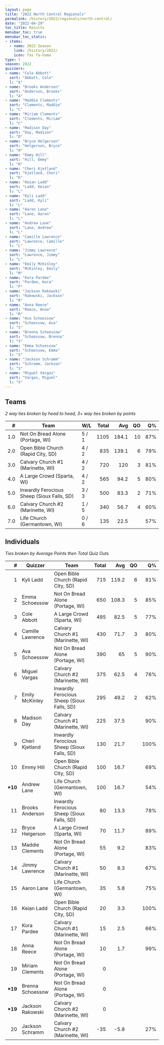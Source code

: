```yaml
---
layout: page
title: "2022 North Central Regionals"
permalink: /history/2022/regionals/north-central/
date: "2022-04-29"
toc_title: Results
menubar_toc: true
menubar_toc_static:
- items:
  - name: 2022 Season
    link: /history/2022/
    icon: fas fa-home
type: t
season: 2022
quizzers:
- name: "Cole Abbott"
  sort: "Abbott, Cole"
  l: "A"
- name: "Brooks Anderson"
  sort: "Anderson, Brooks"
  l: "A"
- name: "Maddie Clements"
  sort: "Clements, Maddie"
  l: "C"
- name: "Miriam Clements"
  sort: "Clements, Miriam"
  l: "C"
- name: "Madison Day"
  sort: "Day, Madison"
  l: "D"
- name: "Bryce Helgerson"
  sort: "Helgerson, Bryce"
  l: "H"
- name: "Emmy Hill"
  sort: "Hill, Emmy"
  l: "H"
- name: "Cheri Kjetland"
  sort: "Kjetland, Cheri"
  l: "K"
- name: "Keian Ladd"
  sort: "Ladd, Keian"
  l: "L"
- name: "Kyli Ladd"
  sort: "Ladd, Kyli"
  l: "L"
- name: "Aaron Lane"
  sort: "Lane, Aaron"
  l: "L"
- name: "Andrew Lane"
  sort: "Lane, Andrew"
  l: "L"
- name: "Camille Lawrence"
  sort: "Lawrence, Camille"
  l: "L"
- name: "Jimmy Lawrence"
  sort: "Lawrence, Jimmy"
  l: "L"
- name: "Emily McKinley"
  sort: "McKinley, Emily"
  l: "M"
- name: "Kora Pardee"
  sort: "Pardee, Kora"
  l: "P"
- name: "Jackson Rakowski"
  sort: "Rakowski, Jackson"
  l: "R"
- name: "Anna Reece"
  sort: "Reece, Anna"
  l: "R"
- name: "Ava Schoessow"
  sort: "Schoessow, Ava"
  l: "S"
- name: "Brenna Schoessow"
  sort: "Schoessow, Brenna"
  l: "S"
- name: "Emma Schoessow"
  sort: "Schoessow, Emma"
  l: "S"
- name: "Jackson Schramm"
  sort: "Schramm, Jackson"
  l: "S"
- name: "Miguel Vargas"
  sort: "Vargas, Miguel"
  l: "V"
---
```

## Teams

*2 way ties broken by head to head, 3+ way ties broken by points*

|    # | Team                                       | W/L   | Total |   Avg |   QO |   Q% |
| ---: | ------------------------------------------ | ----- | ----: | ----: | ---: | ---: |
|  1.0 | Not On Bread Alone (Portage, WI)           | 5 / 1 |  1105 | 184.1 |   10 |  87% |
|  2.0 | Open Bible Church (Rapid City, SD)         | 4 / 2 |   835 | 139.1 |    6 |  79% |
|  3.0 | Calvary Church #1 (Marinette, WI)          | 4 / 2 |   720 |   120 |    3 |  81% |
|  4.0 | A Large Crowd (Sparta, WI)                 | 4 / 2 |   565 |  94.2 |    5 |  80% |
|  5.0 | Inwardly Ferocious Sheep (Sioux Falls, SD) | 3 / 3 |   500 |  83.3 |    2 |  71% |
|  6.0 | Calvary Church #2 (Marinette, WI)          | 1 / 5 |   340 |  56.7 |    4 |  60% |
|  7.0 | Life Church (Germantown, WI)               | 0 / 6 |   135 |  22.5 |      |  57% |

## Individuals

*Ties broken by Average Points then Total Quiz Outs*

|        # | Quizzer          | Team                                       | Total |   Avg |   QO |   Q% |
| -------: | ---------------- | ------------------------------------------ | ----: | ----: | ---: | ---: |
|        1 | Kyli Ladd        | Open Bible Church (Rapid City, SD)         |   715 | 119.2 |    6 |  81% |
|        2 | Emma Schoessow   | Not On Bread Alone (Portage, WI)           |   650 | 108.3 |    5 |  85% |
|        3 | Cole Abbott      | A Large Crowd (Sparta, WI)                 |   495 |  82.5 |    5 |  77% |
|        4 | Camille Lawrence | Calvary Church #1 (Marinette, WI)          |   430 |  71.7 |    3 |  80% |
|        5 | Ava Schoessow    | Not On Bread Alone (Portage, WI)           |   390 |    65 |    5 |  90% |
|        6 | Miguel Vargas    | Calvary Church #2 (Marinette, WI)          |   375 |  62.5 |    4 |  76% |
|        7 | Emily McKinley   | Inwardly Ferocious Sheep (Sioux Falls, SD) |   295 |  49.2 |    2 |  62% |
|        8 | Madison Day      | Calvary Church #1 (Marinette, WI)          |   225 |  37.5 |      |  90% |
|        9 | Cheri Kjetland   | Inwardly Ferocious Sheep (Sioux Falls, SD) |   130 |  21.7 |      | 100% |
|       10 | Emmy Hill        | Open Bible Church (Rapid City, SD)         |   100 |  16.7 |      |  69% |
| **\*10** | Andrew Lane      | Life Church (Germantown, WI)               |   100 |  16.7 |      |  54% |
|       11 | Brooks Anderson  | Inwardly Ferocious Sheep (Sioux Falls, SD) |    80 |  13.3 |      |  78% |
|       12 | Bryce Helgerson  | A Large Crowd (Sparta, WI)                 |    70 |  11.7 |      |  89% |
|       13 | Maddie Clements  | Not On Bread Alone (Portage, WI)           |    55 |   9.2 |      |  83% |
|       14 | Jimmy Lawrence   | Calvary Church #1 (Marinette, WI)          |    50 |   8.3 |      |  67% |
|       15 | Aaron Lane       | Life Church (Germantown, WI)               |    35 |   5.8 |      |  75% |
|       16 | Keian Ladd       | Open Bible Church (Rapid City, SD)         |    20 |   3.3 |      | 100% |
|       17 | Kora Pardee      | Calvary Church #1 (Marinette, WI)          |    15 |   2.5 |      |  66% |
|       18 | Anna Reece       | Not On Bread Alone (Portage, WI)           |    10 |   1.7 |      |  99% |
|       19 | Miriam Clements  | Not On Bread Alone (Portage, WI)           |     0 |       |      |      |
| **\*19** | Brenna Schoessow | Not On Bread Alone (Portage, WI)           |     0 |       |      |      |
| **\*19** | Jackson Rakowski | Calvary Church #2 (Marinette, WI)          |     0 |       |      |      |
|       20 | Jackson Schramm  | Calvary Church #2 (Marinette, WI)          |   -35 |  -5.8 |      |  27% |